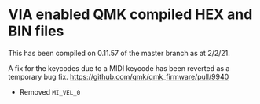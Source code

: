 # VIA enabled QMK compiled HEX and BIN files

This has been compiled on 0.11.57 of the master branch as at 2/2/21.

A fix for the keycodes due to a MIDI keycode has been reverted as a temporary bug fix. https://github.com/qmk/qmk_firmware/pull/9940
 - Removed `MI_VEL_0`